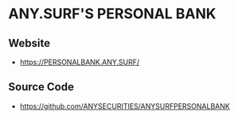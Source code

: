 # ANY.SURF'S PERSONAL BANK

## Website

 * https://PERSONALBANK.ANY.SURF/

## Source Code

 * https://github.com/ANYSECURITIES/ANYSURFPERSONALBANK
